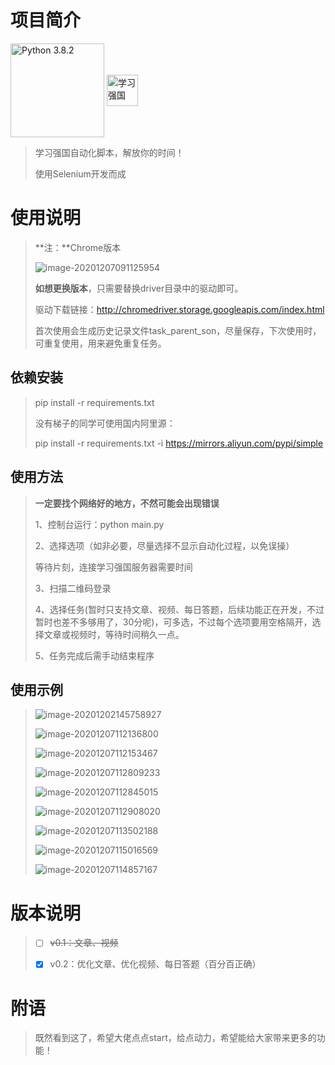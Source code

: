 # 项目简介

<img src="https://www.python.org/static/img/python-logo@2x.png" width=150px hegiht=150px align=center title="Python 3.8.2" href="https://www.python.org/ftp/python/3.8.2/python-3.8.2-amd64.exe">  <img src="https://www.xuexi.cn/favicon.ico" width=50px hegiht=50px align=center title="学习强国" href="https://www.xuexi.cn/">

> 学习强国自动化脚本，解放你的时间！
>
> 使用Selenium开发而成

# 使用说明

> **注：**Chrome版本
>
> ![image-20201207091125954](https://gitee.com/lisztomania/Figure-bed/raw/master/img/image-20201207091125954.png)
>
> **如想更换版本**，只需要替换driver目录中的驱动即可。
>
> 驱动下载链接：http://chromedriver.storage.googleapis.com/index.html
>
> 首次使用会生成历史记录文件task_parent_son，尽量保存，下次使用时，可重复使用，用来避免重复任务。

## 依赖安装

> pip install -r requirements.txt
>
> 没有梯子的同学可使用国内阿里源：
>
> pip install -r requirements.txt -i https://mirrors.aliyun.com/pypi/simple

## 使用方法

> **一定要找个网络好的地方，不然可能会出现错误**
>
> 1、控制台运行：python main.py
>
> 2、选择选项（如非必要，尽量选择不显示自动化过程，以免误操）
>
> 等待片刻，连接学习强国服务器需要时间
>
> 3、扫描二维码登录
>
> 4、选择任务(暂时只支持文章、视频、每日答题，后续功能正在开发，不过暂时也差不多够用了，30分呢)，可多选，不过每个选项要用空格隔开，选择文章或视频时，等待时间稍久一点。
>
> 5、任务完成后需手动结束程序

## 使用示例

> ![image-20201202145758927](https://gitee.com/lisztomania/Figure-bed/raw/master/img/image-20201202145758927.png)
>
> ![image-20201207112136800](https://gitee.com/lisztomania/Figure-bed/raw/master/img/image-20201207112136800.png)
>
> ![image-20201207112153467](https://gitee.com/lisztomania/Figure-bed/raw/master/img/image-20201207112153467.png)
>
> ![image-20201207112809233](https://gitee.com/lisztomania/Figure-bed/raw/master/img/image-20201207112809233.png)
>
> ![image-20201207112845015](https://gitee.com/lisztomania/Figure-bed/raw/master/img/image-20201207112845015.png)
>
> ![image-20201207112908020](https://gitee.com/lisztomania/Figure-bed/raw/master/img/image-20201207112908020.png)
>
> ![image-20201207113502188](https://gitee.com/lisztomania/Figure-bed/raw/master/img/image-20201207113502188.png)
>
> ![image-20201207115016569](https://gitee.com/lisztomania/Figure-bed/raw/master/img/image-20201207115016569.png)
>
> ![image-20201207114857167](https://gitee.com/lisztomania/Figure-bed/raw/master/img/image-20201207114857167.png)

# 版本说明

> - [ ] ~~v0.1：文章、视频~~
>
> - [x] v0.2：优化文章、优化视频、每日答题（百分百正确）

# 附语

> 既然看到这了，希望大佬点点start，给点动力，希望能给大家带来更多的功能！

